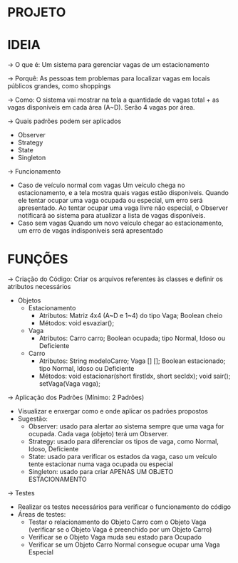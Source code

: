 # PROJETO

# IDEIA

→ O que é: Um sistema para gerenciar vagas de um estacionamento

→ Porquê: As pessoas tem problemas para localizar vagas em locais públicos grandes, como shoppings

→ Como: O sistema vai mostrar na tela a quantidade de vagas total + as vagas disponíveis em cada área (A~D). Serão 4 vagas por área.

→ Quais padrões podem ser aplicados
- Observer
- Strategy
- State
- Singleton

→ Funcionamento
- Caso de veículo normal com vagas
Um veículo chega no estacionamento, e a tela mostra quais vagas estão disponiveis. Quando ele tentar ocupar uma vaga ocupada ou especial, um erro será apresentado. Ao tentar ocupar uma vaga livre não especial, o Observer notificará ao sistema para atualizar a lista de vagas disponíveis.
- Caso sem vagas
Quando um novo veículo chegar ao estacionamento, um erro de vagas indisponíveis será apresentado

# FUNÇÕES
→ Criação do Código: Criar os arquivos referentes às classes e definir os atributos necessários
- Objetos
  - Estacionamento
    - Atributos: Matriz  4x4 (A~D e 1~4) do tipo Vaga; Boolean cheio
    - Métodos: void esvaziar();
  - Vaga
    - Atributos: Carro carro; Boolean ocupada; tipo Normal, Idoso ou Deficiente
  - Carro
    - Atributos: String modeloCarro; Vaga [] []; Boolean estacionado; tipo Normal, Idoso ou Deficiente
    - Métodos: void estacionar(short firstIdx, short secIdx); void sair(); setVaga(Vaga vaga);

→ Aplicação dos Padrões (Mínimo: 2 Padrões)
- Visualizar e enxergar como e onde aplicar os padrões propostos
- Sugestão: 
  - Observer: usado para alertar ao sistema sempre que uma vaga for ocupada. Cada vaga (objeto) terá um Observer.
  - Strategy: usado para diferenciar os tipos de vaga, como Normal, Idoso, Deficiente
  - State: usado para verificar os estados da vaga, caso um veículo tente estacionar numa vaga ocupada ou especial
  - Singleton: usado para criar APENAS UM OBJETO ESTACIONAMENTO
  
→ Testes
- Realizar os testes necessários para verificar o funcionamento do código
- Áreas de testes:
  - Testar o relacionamento do Objeto Carro com o Objeto Vaga (verificar se o Objeto Vaga é preenchido por um Objeto Carro)
  - Verificar se o Objeto Vaga muda seu estado para Ocupado
  - Verificar se um Objeto Carro Normal consegue ocupar uma Vaga Especial
